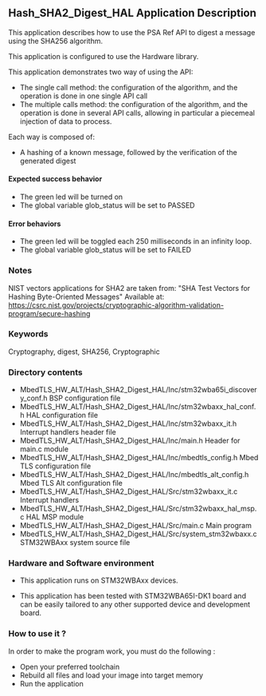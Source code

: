 ## <b>Hash_SHA2_Digest_HAL Application Description</b>

This application describes how to use the PSA Ref API to digest a message
using the SHA256 algorithm.

This application is configured to use the Hardware library.

This application demonstrates two way of using the API:

  - The single call method: the configuration of the algorithm, and the operation is done
in one single API call
  - The multiple calls method: the configuration of the algorithm, and the operation is done
in several API calls, allowing in particular a piecemeal injection of data to process.

Each way is composed of:

  - A hashing of a known message, followed by the verification of the generated digest

####  <b>Expected success behavior</b>

- The green led will be turned on
- The global variable glob_status will be set to PASSED

#### <b>Error behaviors</b>

- The green led will be toggled each 250 milliseconds in an infinity loop.
- The global variable glob_status will be set to FAILED

### <b>Notes</b>
NIST vectors applications for SHA2 are taken from:
"SHA Test Vectors for Hashing Byte-Oriented Messages"
Available at:
 https://csrc.nist.gov/projects/cryptographic-algorithm-validation-program/secure-hashing

### <b>Keywords</b>

Cryptography, digest, SHA256, Cryptographic

### <b>Directory contents</b>

  - MbedTLS_HW_ALT/Hash_SHA2_Digest_HAL/Inc/stm32wba65i_discovery_conf.h     BSP configuration file
  - MbedTLS_HW_ALT/Hash_SHA2_Digest_HAL/Inc/stm32wbaxx_hal_conf.h    HAL configuration file
  - MbedTLS_HW_ALT/Hash_SHA2_Digest_HAL/Inc/stm32wbaxx_it.h          Interrupt handlers header file
  - MbedTLS_HW_ALT/Hash_SHA2_Digest_HAL/Inc/main.h                        Header for main.c module
  - MbedTLS_HW_ALT/Hash_SHA2_Digest_HAL/Inc/mbedtls_config.h              Mbed TLS configuration file
  - MbedTLS_HW_ALT/Hash_SHA2_Digest_HAL/Inc/mbedtls_alt_config.h          Mbed TLS Alt configuration file 
  - MbedTLS_HW_ALT/Hash_SHA2_Digest_HAL/Src/stm32wbaxx_it.c          Interrupt handlers
  - MbedTLS_HW_ALT/Hash_SHA2_Digest_HAL/Src/stm32wbaxx_hal_msp.c     HAL MSP module
  - MbedTLS_HW_ALT/Hash_SHA2_Digest_HAL/Src/main.c                        Main program
  - MbedTLS_HW_ALT/Hash_SHA2_Digest_HAL/Src/system_stm32wbaxx.c      STM32WBAxx system source file

### <b>Hardware and Software environment</b>

  - This application runs on STM32WBAxx devices.

  - This application has been tested with STM32WBA65I-DK1 board and can be
    easily tailored to any other supported device and development board.

###  <b>How to use it ?</b>

In order to make the program work, you must do the following :

 - Open your preferred toolchain
 - Rebuild all files and load your image into target memory
 - Run the application

